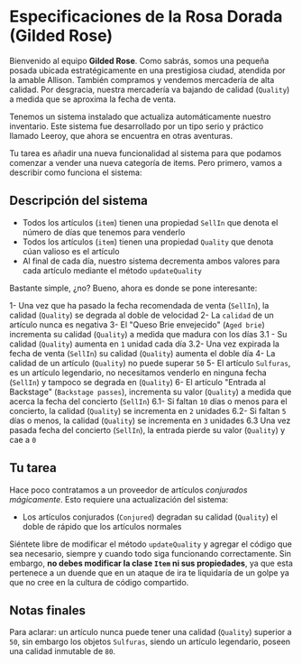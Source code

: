# Especificaciones de la Rosa Dorada (Gilded Rose)

Bienvenido al equipo **Gilded Rose**.
Como sabrás, somos una pequeña posada ubicada estratégicamente en una prestigiosa ciudad, atendida por la amable Allison. También compramos y vendemos mercadería de alta calidad. Por desgracia, nuestra mercadería va bajando de calidad (`Quality`) a medida que se aproxima la fecha de venta.

Tenemos un sistema instalado que actualiza automáticamente nuestro inventario. Este sistema fue desarrollado por un tipo serio y práctico llamado Leeroy, que ahora se encuentra en otras aventuras.

Tu tarea es añadir una nueva funcionalidad al sistema para que podamos comenzar a vender una nueva categoría de items. Pero primero, vamos a describir como funciona el sistema:

## Descripción del sistema

- Todos los artículos (`item`) tienen una propiedad `SellIn` que denota el número de días que tenemos para venderlo
- Todos los artículos (`item`) tienen una propiedad `Quality` que denota cúan valioso es el artículo
- Al final de cada día, nuestro sistema decrementa ambos valores para cada artículo mediante el método `updateQuality`

Bastante simple, ¿no? Bueno, ahora es donde se pone interesante:

1- Una vez que ha pasado la fecha recomendada de venta (`SellIn`), la calidad (`Quality`) se degrada al doble de velocidad
2- La `calidad` de un artículo nunca es negativa
3- El "Queso Brie envejecido" (`Aged brie`) incrementa su calidad (`Quality`) a medida que madura con los días
 3.1 - Su calidad (`Quality`) aumenta en `1` unidad cada día
  3.2- Una vez expirada la fecha de venta (`SellIn`) su calidad (`Quality`) aumenta el doble día
4- La calidad de un artículo (`Quality`) no puede superar `50`
5- El artículo `Sulfuras`, es un artículo legendario, no necesitamos venderlo en ninguna fecha (`SellIn`) y tampoco se degrada en (`Quality`)
6- El artículo "Entrada al Backstage" (`Backstage passes`), incrementa su valor (`Quality`) a medida que acerca la fecha del concierto (`SellIn`)
  6.1- Si faltan `10` días o menos para el concierto, la calidad (`Quality`) se incrementa en `2` unidades
  6.2- Si faltan `5` días o menos, la calidad (`Quality`) se incrementa en `3` unidades
  6.3 Una vez pasada fecha del concierto (`SellIn`), la entrada pierde su valor (`Quality`) y cae a `0`

## Tu tarea

Hace poco contratamos a un proveedor de artículos _conjurados mágicamente_.
Esto requiere una actualización del sistema:

- Los artículos conjurados (`Conjured`) degradan su calidad (`Quality`) el doble de rápido que los artículos normales

Siéntete libre de modificar el método `updateQuality` y agregar el código que sea necesario, siempre y cuando todo siga funcionando correctamente. Sin embargo, **no debes modificar la clase `Item` ni sus propiedades**, ya que esta pertenece a un duende que en un ataque de ira te liquidaría de un golpe ya que no cree en la cultura de código compartido.

## Notas finales

Para aclarar: un artículo nunca puede tener una calidad (`Quality`) superior a `50`, sin embargo los objetos `Sulfuras`, siendo un artículo legendario, poseen una calidad inmutable de `80`.
